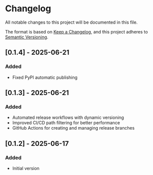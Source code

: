 # Changelog

All notable changes to this project will be documented in this file.

The format is based on [Keep a Changelog](https://keepachangelog.com/en/1.0.0/),
and this project adheres to [Semantic Versioning](https://semver.org/spec/v2.0.0.html).

## [0.1.4] - 2025-06-21

### Added
- Fixed PyPI automatic publishing

## [0.1.3] - 2025-06-21

### Added
- Automated release workflows with dynamic versioning
- Improved CI/CD path filtering for better performance
- GitHub Actions for creating and managing release branches

## [0.1.2] - 2025-06-17

### Added
- Initial version